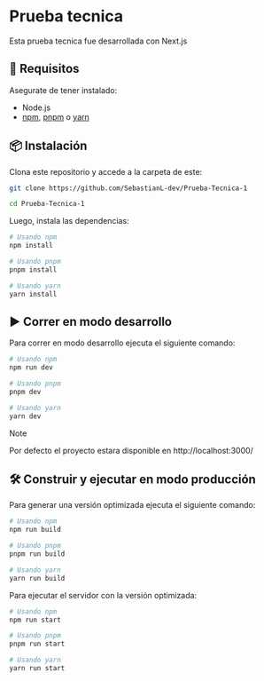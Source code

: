 # Prueba tecnica
Esta prueba tecnica fue desarrollada con Next.js

## 🚀 Requisitos
Asegurate de tener instalado:
- Node.js
- [npm](https://www.npmjs.com/), [pnpm](https://pnpm.io/es/) o [yarn](https://yarnpkg.com/)

## 📦 Instalación
Clona este repositorio y accede a la carpeta de este:

``` bash
git clone https://github.com/SebastianL-dev/Prueba-Tecnica-1

cd Prueba-Tecnica-1
```

Luego, instala las dependencias:

``` bash
# Usando npm
npm install

# Usando pnpm
pnpm install

# Usando yarn
yarn install
```

## ▶️ Correr en modo desarrollo
Para correr en modo desarrollo ejecuta el siguiente comando:

``` bash
# Usando npm
npm run dev

# Usando pnpm
pnpm dev

# Usando yarn
yarn dev
```

>[!NOTE]
>Por defecto el proyecto estara disponible en http://localhost:3000/

## 🛠️ Construir y ejecutar en modo producción
Para generar una versión optimizada ejecuta el siguiente comando:

``` bash
# Usando npm
npm run build

# Usando pnpm
pnpm run build

# Usando yarn
yarn run build
```

Para ejecutar el servidor con la versión optimizada:

``` bash
# Usando npm
npm run start

# Usando pnpm
pnpm run start

# Usando yarn
yarn run start
```

